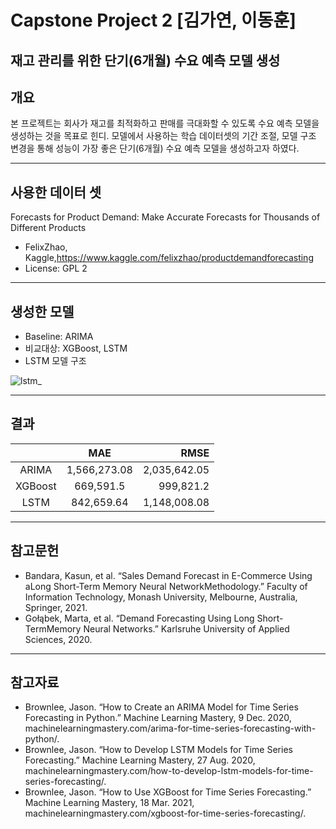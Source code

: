 # Capstone Project 2 [김가연, 이동훈]

## 재고 관리를 위한 단기(6개월) 수요 예측 모델 생성

## 개요

  본 프로젝트는 회사가 재고를 최적화하고 판매를 극대화할 수 있도록 수요 예측 모델을 생성하는 것을 목표로 힌디. 모델에서 사용하는 학습 데이터셋의 기간 조절, 모델 구조 변경을 통해 성능이 가장 좋은 단기(6개월) 수요 예측 모델을 생성하고자 하였다.

---
## 사용한 데이터 셋
Forecasts for Product Demand: Make Accurate Forecasts for Thousands of Different Products
- FelixZhao, Kaggle,https://www.kaggle.com/felixzhao/productdemandforecasting
-  License: GPL 2

---
## 생성한 모델
- Baseline:  ARIMA 
- 비교대상: XGBoost, LSTM
- LSTM 모델 구조

![lstm_](https://user-images.githubusercontent.com/70473564/113970703-49fdde00-9872-11eb-8808-a7c3a6a310d6.png)



---
## 결과

|               | MAE | RMSE |
|:-----------:|:------:|----------:|
|ARIMA    |1,566,273.08 | 2,035,642.05|
|XGBoost |669,591.5    | 999,821.2|
|LSTM      |842,659.64|1,148,008.08 |

---
## 참고문헌

- Bandara, Kasun, et al. “Sales Demand Forecast in E-Commerce Using aLong Short-Term Memory Neural NetworkMethodology.” Faculty of Information Technology, Monash University, Melbourne, Australia, Springer, 2021.
- Gołąbek, Marta, et al. “Demand Forecasting Using Long Short-TermMemory Neural Networks.” Karlsruhe University of Applied Sciences, 2020.
---
## 참고자료
- Brownlee, Jason. “How to Create an ARIMA Model for Time Series Forecasting in Python.” Machine Learning Mastery, 9 Dec. 2020, machinelearningmastery.com/arima-for-time-series-forecasting-with-python/.
- Brownlee, Jason. “How to Develop LSTM Models for Time Series Forecasting.” Machine Learning Mastery, 27 Aug. 2020, machinelearningmastery.com/how-to-develop-lstm-models-for-time-series-forecasting/.
- Brownlee, Jason. “How to Use XGBoost for Time Series Forecasting.” Machine Learning Mastery, 18 Mar. 2021, machinelearningmastery.com/xgboost-for-time-series-forecasting/.



